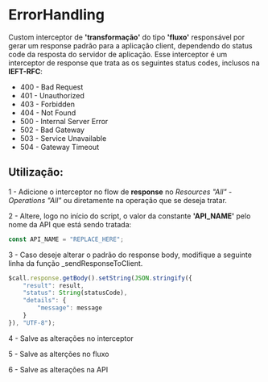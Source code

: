# ErrorHandling
Custom interceptor de **'transformação'** do tipo **'fluxo'** responsável por gerar um response padrão para a aplicação client, dependendo do status code da resposta do servidor de aplicação. Esse interceptor é um interceptor de response que trata as os seguintes status codes, inclusos na **IEFT-RFC**:

- 400 - Bad Request
- 401 - Unauthorized
- 403 - Forbidden
- 404 - Not Found
- 500 - Internal Server Error
- 502 - Bad Gateway
- 503 - Service Unavailable
- 504 - Gateway Timeout

## Utilização:
1 - Adicione o interceptor no flow de **response** no _Resources_ _"All"_ - _Operations_ _"All"_ ou diretamente na operação que se deseja tratar.

2 - Altere, logo no início do script, o valor da constante **'API_NAME'** pelo nome da API que está sendo tratada:
```javascript
const API_NAME = "REPLACE_HERE";
```

3 - Caso deseje alterar o padrão do response body, modifique a seguinte linha da função _sendResponseToClient.
```javascript
$call.response.getBody().setString(JSON.stringify({
    "result": result,
    "status": String(statusCode),
    "details": {
        "message": message
    }
}), "UTF-8");
```

4 - Salve as alterações no interceptor

5 - Salve as alterções no fluxo

6 - Salve as alterações na API
